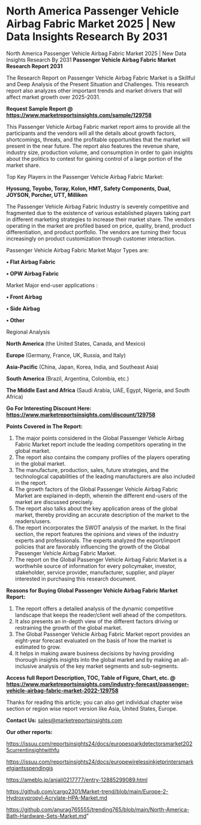 # North America Passenger Vehicle Airbag Fabric Market 2025 | New Data Insights Research By 2031
North America Passenger Vehicle Airbag Fabric Market 2025 | New Data Insights Research By 2031
<strong>Passenger Vehicle Airbag Fabric Market Research Report 2031</strong>

The Research Report on Passenger Vehicle Airbag Fabric Market is a Skillful and Deep Analysis of the Present Situation and Challenges. This research report also analyzes other important trends and market drivers that will affect market growth over 2025-2031.

<strong>Request Sample Report @ <a href=https://www.marketreportsinsights.com/sample/129758>https://www.marketreportsinsights.com/sample/129758</a></strong>

This Passenger Vehicle Airbag Fabric market report aims to provide all the participants and the vendors will all the details about growth factors, shortcomings, threats, and the profitable opportunities that the market will present in the near future. The report also features the revenue share, industry size, production volume, and consumption in order to gain insights about the politics to contest for gaining control of a large portion of the market share.

Top Key Players in the Passenger Vehicle Airbag Fabric Market:

<strong>Hyosung, Toyobo, Toray, Kolon, HMT, Safety Components, Dual, JOYSON, Porcher, UTT, Milliken</strong>

The Passenger Vehicle Airbag Fabric Industry is severely competitive and fragmented due to the existence of various established players taking part in different marketing strategies to increase their market share. The vendors operating in the market are profiled based on price, quality, brand, product differentiation, and product portfolio. The vendors are turning their focus increasingly on product customization through customer interaction.

Passenger Vehicle Airbag Fabric Market Major Types are:

<strong>• Flat Airbag Fabric

• OPW Airbag Fabric</strong>

Market Major end-user applications :

<strong>• Front Airbag

• Side Airbag

• Other</strong>

Regional Analysis

</u><strong><b>North America</b></strong> (the United States, Canada, and Mexico)

<strong><b>Europe </b></strong>(Germany, France, UK, Russia, and Italy)

<strong><b>Asia-Pacific</b></strong> (China, Japan, Korea, India, and Southeast Asia)

<strong><b>South America</b></strong> (Brazil, Argentina, Colombia, etc.)

<strong><b>The Middle East and Africa</b></strong> (Saudi Arabia, UAE, Egypt, Nigeria, and South Africa)

<strong>Go For Interesting Discount Here: <a href=https://www.marketreportsinsights.com/discount/129758>https://www.marketreportsinsights.com/discount/129758</a></strong>

<strong>Points Covered in The Report:</strong>
<ol>
  <li>The major points considered in the Global Passenger Vehicle Airbag Fabric Market report include the leading competitors operating in the global market.</li>
  <li>The report also contains the company profiles of the players operating in the global market.</li>
  <li>The manufacture, production, sales, future strategies, and the technological capabilities of the leading manufacturers are also included in the report.</li>
  <li>The growth factors of the Global Passenger Vehicle Airbag Fabric Market are explained in-depth, wherein the different end-users of the market are discussed precisely.</li>
  <li>The report also talks about the key application areas of the global market, thereby providing an accurate description of the market to the readers/users.</li>
  <li>The report incorporates the SWOT analysis of the market. In the final section, the report features the opinions and views of the industry experts and professionals. The experts analyzed the export/import policies that are favorably influencing the growth of the Global Passenger Vehicle Airbag Fabric Market.</li>
  <li>The report on the Global Passenger Vehicle Airbag Fabric Market is a worthwhile source of information for every policymaker, investor, stakeholder, service provider, manufacturer, supplier, and player interested in purchasing this research document.</li>
</ol>
<strong>Reasons for Buying Global Passenger Vehicle Airbag Fabric Market Report:</strong>

<ol>
  <li>The report offers a detailed analysis of the dynamic competitive landscape that keeps the reader/client well ahead of the competitors.</li>
  <li>It also presents an in-depth view of the different factors driving or restraining the growth of the global market.</li>
  <li>The Global Passenger Vehicle Airbag Fabric Market report provides an eight-year forecast evaluated on the basis of how the market is estimated to grow.</li>
  <li>It helps in making aware business decisions by having providing thorough insights insights into the global market and by making an all-inclusive analysis of the key market segments and sub-segments.</li>
</ol>
<strong>Access full Report Description, TOC, Table of Figure, Chart, etc. @ <a href=https://www.marketreportsinsights.com/industry-forecast/passenger-vehicle-airbag-fabric-market-2022-129758>https://www.marketreportsinsights.com/industry-forecast/passenger-vehicle-airbag-fabric-market-2022-129758</a></strong>


Thanks for reading this article; you can also get individual chapter wise section or region wise report version like Asia, United States, Europe.

<strong>Contact Us:</strong>
sales@marketreportsinsights.com

<strong>Our other reports:</strong>

<a href=https://issuu.com/reportsinsights24/docs/europesparkdetectorsmarket2025currentinsightwithfu>https://issuu.com/reportsinsights24/docs/europesparkdetectorsmarket2025currentinsightwithfu</a>

<a href=https://issuu.com/reportsinsights24/docs/europewirelessinkjetprintersmarketgiantsspendingis>https://issuu.com/reportsinsights24/docs/europewirelessinkjetprintersmarketgiantsspendingis</a>

<a href=https://ameblo.jp/anjali0217777/entry-12885299089.html>https://ameblo.jp/anjali0217777/entry-12885299089.html</a>

<a href=https://github.com/cargo2301/Market-trend/blob/main/Europe-2-Hydroxypropyl-Acrylate-HPA-Market.md>https://github.com/cargo2301/Market-trend/blob/main/Europe-2-Hydroxypropyl-Acrylate-HPA-Market.md</a>

<a href=https://github.com/anurag765555/trending765/blob/main/North-America-Bath-Hardware-Sets-Market.md>https://github.com/anurag765555/trending765/blob/main/North-America-Bath-Hardware-Sets-Market.md</a>"
